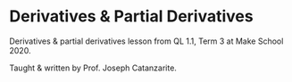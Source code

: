# Derivatives & Partial Derivatives

Derivatives & partial derivatives lesson from QL 1.1, Term 3 at Make School 2020.

Taught & written by Prof. Joseph Catanzarite. 
